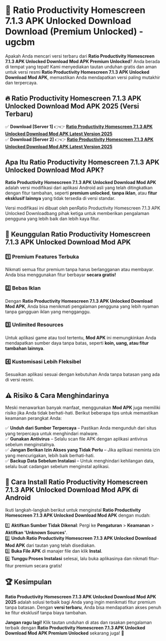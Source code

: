 # 🎯 Ratio Productivity Homescreen 7.1.3 APK Unlocked Download  Download (Premium Unlocked) -  ugcbm

Apakah Anda mencari versi terbaru dari **Ratio Productivity Homescreen 7.1.3 APK Unlocked Download Mod APK Premium Unlocked**? Anda berada di tempat yang tepat! Kami menyediakan tautan unduhan gratis dan aman untuk versi resmi **Ratio Productivity Homescreen 7.1.3 APK Unlocked Download Mod APK**, memastikan Anda mendapatkan versi paling mutakhir dan terpercaya.

## 🔥 Ratio Productivity Homescreen 7.1.3 APK Unlocked Download Mod APK 2025 (Versi Terbaru)

✅ **Download [Server 1]** 👉👉 [**Ratio Productivity Homescreen 7.1.3 APK Unlocked Download Mod APK Latest Version 2025**](https://momento.my/?title=Ratio_Productivity_Homescreen_7.1.3_APK_Unlocked_Download)  
✅ **Download [Server 2]** 👉👉 [**Ratio Productivity Homescreen 7.1.3 APK Unlocked Download Mod APK Latest Version 2025**](https://momento.my/?title=Ratio_Productivity_Homescreen_7.1.3_APK_Unlocked_Download)  

## Apa Itu Ratio Productivity Homescreen 7.1.3 APK Unlocked Download Mod APK?

**Ratio Productivity Homescreen 7.1.3 APK Unlocked Download Mod APK** adalah versi modifikasi dari aplikasi Android asli yang telah ditingkatkan dengan fitur tambahan, seperti **premium unlocked**, **tanpa iklan**, atau **fitur eksklusif lainnya** yang tidak tersedia di versi standar.

Versi modifikasi ini dibuat oleh penRatio Productivity Homescreen 7.1.3 APK Unlocked Downloadbang pihak ketiga untuk memberikan pengalaman pengguna yang lebih baik dan lebih kaya fitur.

## 🎯 Keunggulan Ratio Productivity Homescreen 7.1.3 APK Unlocked Download Mod APK

### 1️⃣ Premium Features Terbuka
Nikmati semua fitur premium tanpa harus berlangganan atau membayar. Anda bisa menggunakan fitur berbayar **secara gratis!**

### 2️⃣ Bebas Iklan
Dengan **Ratio Productivity Homescreen 7.1.3 APK Unlocked Download Mod APK**, Anda bisa menikmati pengalaman pengguna yang lebih nyaman tanpa gangguan iklan yang mengganggu.

### 3️⃣ Unlimited Resources
Untuk aplikasi game atau tool tertentu, **Mod APK** ini memungkinkan Anda mendapatkan sumber daya tanpa batas, seperti **koin, uang, atau fitur tambahan lainnya**.

### 4️⃣ Kustomisasi Lebih Fleksibel
Sesuaikan aplikasi sesuai dengan kebutuhan Anda tanpa batasan yang ada di versi resmi.

## ⚠️ Risiko & Cara Menghindarinya

Meski menawarkan banyak manfaat, menggunakan **Mod APK** juga memiliki risiko jika Anda tidak berhati-hati. Berikut beberapa tips untuk memastikan keamanan perangkat Anda:

✅ **Unduh dari Sumber Terpercaya** – Pastikan Anda mengunduh dari situs yang terpercaya untuk menghindari malware.  
✅ **Gunakan Antivirus** – Selalu scan file APK dengan aplikasi antivirus sebelum menginstalnya.  
✅ **Jangan Berikan Izin Akses yang Tidak Perlu** – Jika aplikasi meminta izin yang mencurigakan, lebih baik berhati-hati.  
✅ **Backup Data Sebelum Instalasi** – Untuk menghindari kehilangan data, selalu buat cadangan sebelum menginstal aplikasi.

## 📌 Cara Install Ratio Productivity Homescreen 7.1.3 APK Unlocked Download Mod APK di Android

Ikuti langkah-langkah berikut untuk menginstal **Ratio Productivity Homescreen 7.1.3 APK Unlocked Download Mod APK** dengan mudah:

1️⃣ **Aktifkan Sumber Tidak Dikenal**: Pergi ke **Pengaturan** > **Keamanan** > **Aktifkan 'Unknown Sources'**.  
2️⃣ **Unduh Ratio Productivity Homescreen 7.1.3 APK Unlocked Download Mod APK** dari tautan yang telah disediakan.  
3️⃣ **Buka File APK** di manajer file dan klik **Instal**.  
4️⃣ **Tunggu Proses Instalasi** selesai, lalu buka aplikasinya dan nikmati fitur-fitur premium secara gratis!

## 🏆 Kesimpulan

**Ratio Productivity Homescreen 7.1.3 APK Unlocked Download Mod APK 2025** adalah solusi terbaik bagi Anda yang ingin menikmati fitur premium tanpa batasan. Dengan **versi terbaru**, Anda bisa mendapatkan akses penuh ke fitur eksklusif tanpa biaya tambahan.

**Jangan ragu lagi!** Klik tautan unduhan di atas dan rasakan pengalaman terbaik dengan **Ratio Productivity Homescreen 7.1.3 APK Unlocked Download Mod APK Premium Unlocked** sekarang juga! 🚀
